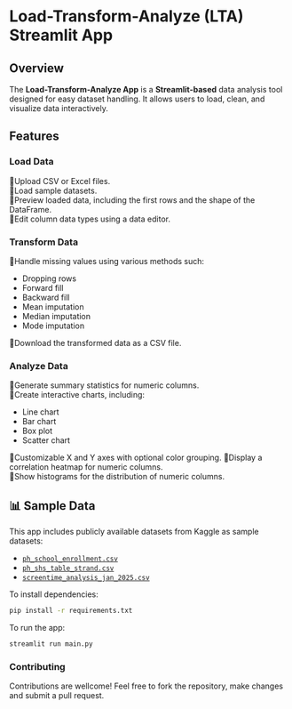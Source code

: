 # **Load-Transform-Analyze (LTA) Streamlit App**  

## **Overview**
The **Load-Transform-Analyze App** is a **Streamlit-based** data analysis tool designed for easy dataset handling. It allows users to load, clean, and visualize data interactively.

## **Features**
### **Load Data**
  🔸Upload CSV or Excel files.  
  🔸Load sample datasets.  
  🔸Preview loaded data, including the first rows and the shape of the DataFrame.  
  🔸Edit column data types using a data editor.  

### **Transform Data**
  🔸Handle missing values using various methods such:  
   - Dropping rows  
   - Forward fill  
   - Backward fill  
   - Mean imputation  
   - Median imputation  
   - Mode imputation
     
🔸Download the transformed data as a CSV file.  

### **Analyze Data**
  🔸Generate summary statistics for numeric columns.  
  🔸Create interactive charts, including:  
   - Line chart  
   - Bar chart  
   - Box plot  
   - Scatter chart
     
  🔸Customizable X and Y axes with optional color grouping. 
  🔸Display a correlation heatmap for numeric columns.  
  🔸Show histograms for the distribution of numeric columns.  

## **📊 Sample Data**
This app includes publicly available datasets from Kaggle as sample datasets: 
- [`ph_school_enrollment.csv`](https://www.kaggle.com/datasets/raiblaze/philippines-school-enrollment-data)  
- [`ph_shs_table_strand.csv`](https://www.kaggle.com/datasets/raiblaze/philippines-school-enrollment-data)  
- [`screentime_analysis_jan_2025.csv`](https://www.kaggle.com/datasets/flaviamonique/screetime-analysis-jan2025)  

To install dependencies:
```bash
pip install -r requirements.txt
```

To run the app:
```bash
streamlit run main.py
```

### Contributing
Contributions are wellcome! Feel free to fork the repository, make changes and submit a pull request.

